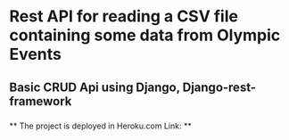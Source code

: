 # Rest API for reading a CSV file containing some data from Olympic Events
## Basic CRUD Api using Django, Django-rest-framework
### 

** The project is deployed in Heroku.com Link: **
